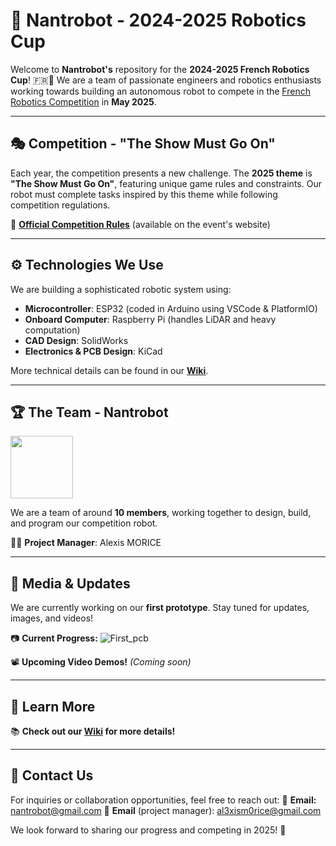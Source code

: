 # 🤖 Nantrobot - 2024-2025 Robotics Cup

Welcome to **Nantrobot's** repository for the **2024-2025 French Robotics Cup**! 🇫🇷🤖 We are a team of passionate engineers and robotics enthusiasts working towards building an autonomous robot to compete in the [French Robotics Competition](https://www.coupederobotique.fr/) in **May 2025**.

---

## 🎭 Competition - "The Show Must Go On"

Each year, the competition presents a new challenge. The **2025 theme** is **"The Show Must Go On"**, featuring unique game rules and constraints. Our robot must complete tasks inspired by this theme while following competition regulations.

🔗 **[Official Competition Rules](https://www.eurobot.org/wp-content/uploads/2024/10/Eurobot2025_Rules_EN.pdf)** (available on the event's website)

---

## ⚙️ Technologies We Use

We are building a sophisticated robotic system using:
- **Microcontroller**: ESP32 (coded in Arduino using VSCode & PlatformIO)
- **Onboard Computer**: Raspberry Pi (handles LiDAR and heavy computation)
- **CAD Design**: SolidWorks
- **Electronics & PCB Design**: KiCad

More technical details can be found in our **[Wiki](./wiki)**.

---

## 🏆 The Team - Nantrobot

<img src="https://github.com/user-attachments/assets/7dc4afc2-9811-488b-a6bb-8d760293b3ae" width="100">

We are a team of around **10 members**, working together to design, build, and program our competition robot. 

👨‍💻 **Project Manager**: Alexis MORICE

---

## 📸 Media & Updates

We are currently working on our **first prototype**. Stay tuned for updates, images, and videos!

📷 **Current Progress:**
![First_pcb](https://github.com/user-attachments/assets/7645d886-9928-4f32-affc-95ec9a9634bd)

📽️ **Upcoming Video Demos!** *(Coming soon)*

---

## 📖 Learn More

📚 **Check out our [Wiki](./wiki) for more details!**

---

## 📩 Contact Us

For inquiries or collaboration opportunities, feel free to reach out:
📧 **Email:** nantrobot@gmail.com
📧 **Email** (project manager): al3xism0rice@gmail.com

We look forward to sharing our progress and competing in 2025! 🚀

